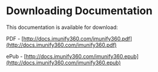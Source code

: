 # Downloading Documentation


This documentation is available for download:

PDF - [http://docs.imunify360.com/imunify360.pdf](http://docs.imunify360.com/imunify360.pdf)

ePub - [http://docs.imunify360.com/imunify360.epub](http://docs.imunify360.com/imunify360.epub)



